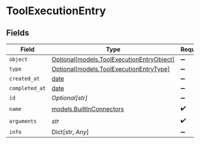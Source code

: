 # ToolExecutionEntry


## Fields

| Field                                                                              | Type                                                                               | Required                                                                           | Description                                                                        |
| ---------------------------------------------------------------------------------- | ---------------------------------------------------------------------------------- | ---------------------------------------------------------------------------------- | ---------------------------------------------------------------------------------- |
| `object`                                                                           | [Optional[models.ToolExecutionEntryObject]](../models/toolexecutionentryobject.md) | :heavy_minus_sign:                                                                 | N/A                                                                                |
| `type`                                                                             | [Optional[models.ToolExecutionEntryType]](../models/toolexecutionentrytype.md)     | :heavy_minus_sign:                                                                 | N/A                                                                                |
| `created_at`                                                                       | [date](https://docs.python.org/3/library/datetime.html#date-objects)               | :heavy_minus_sign:                                                                 | N/A                                                                                |
| `completed_at`                                                                     | [date](https://docs.python.org/3/library/datetime.html#date-objects)               | :heavy_minus_sign:                                                                 | N/A                                                                                |
| `id`                                                                               | *Optional[str]*                                                                    | :heavy_minus_sign:                                                                 | N/A                                                                                |
| `name`                                                                             | [models.BuiltInConnectors](../models/builtinconnectors.md)                         | :heavy_check_mark:                                                                 | N/A                                                                                |
| `arguments`                                                                        | *str*                                                                              | :heavy_check_mark:                                                                 | N/A                                                                                |
| `info`                                                                             | Dict[str, *Any*]                                                                   | :heavy_minus_sign:                                                                 | N/A                                                                                |